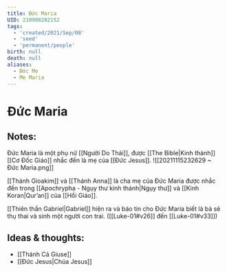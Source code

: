 ```yaml
---
title: Đức Maria
UID: 210908202152
tags:
  - 'created/2021/Sep/08'
  - 'seed'
  - 'permanent/people'
birth: null
death: null
aliases:
  - Đức Mẹ
  - Mẹ Maria
---
```

# Đức Maria

## Notes:
Đức Maria là một phụ nữ [[Người Do Thái]], được [[The Bible|Kinh thánh]] [[Cơ Đốc Giáo]] nhắc đến là mẹ của [[Đức Jesus]].
![[20211115232629 ~ Đức Maria.png]]

[[Thánh Gioakim]] và [[Thánh Anna]] là cha mẹ của Đức Maria được nhắc đến trong [[Apochrypha - Ngụy thư kinh thánh|Ngụy thư]] và [[Kinh Koran|Qur’an]] của [[Hồi Giáo]].

[[Thiên thần Gabriel|Gabriel]] hiện ra và báo tin cho Đức Maria biết là bà sẽ thụ thai và sinh một người con trai. ([[Luke-01#v26]] đến [[Luke-01#v33]])

## Ideas & thoughts:
- [[Thánh Cả Giuse]]
- [[Đức Jesus|Chúa Jesus]]
